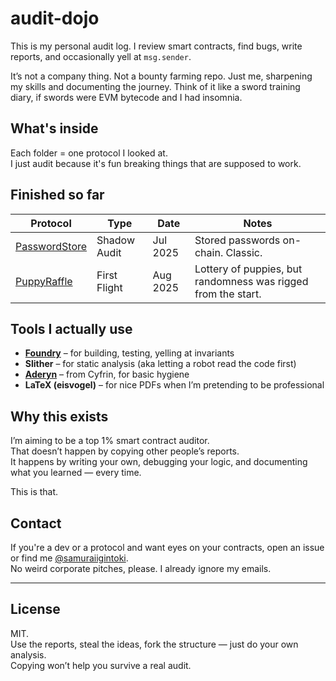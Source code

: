 # audit-dojo

This is my personal audit log. I review smart contracts, find bugs, write reports, and occasionally yell at `msg.sender`.

It’s not a company thing. Not a bounty farming repo. Just me, sharpening my skills and documenting the journey. Think of it like a sword training diary, if swords were EVM bytecode and I had insomnia.


## What's inside

Each folder = one protocol I looked at.  
I just audit because it's fun breaking things that are supposed to work.


## Finished so far

| Protocol       | Type           | Date       | Notes |
|----------------|----------------|------------|-------|
| [PasswordStore](./2025-07-29-PasswordStore-audit.pdf)  | Shadow Audit   | Jul 2025   | Stored passwords on-chain. Classic. |
| [PuppyRaffle](./2025-08-31-PuppyRaffle-audit.pdf)    | First Flight | Aug 2025   | Lottery of puppies, but randomness was rigged from the start. |

## Tools I actually use

- [**Foundry**](https://getfoundry.sh/) – for building, testing, yelling at invariants
- **Slither**  – for static analysis (aka letting a robot read the code first)
- [**Aderyn**](https://github.com/Cyfrin/aderyn) – from Cyfrin, for basic hygiene
- **LaTeX (eisvogel)** – for nice PDFs when I’m pretending to be professional



## Why this exists

I’m aiming to be a top 1% smart contract auditor.  
That doesn’t happen by copying other people’s reports.  
It happens by writing your own, debugging your logic, and documenting what you learned — every time.

This is that.


## Contact

If you're a dev or a protocol and want eyes on your contracts, open an issue or find me [@samuraiigintoki](https://x.com/samuraiigintoki).  
No weird corporate pitches, please. I already ignore my emails.

---

## License

MIT.  
Use the reports, steal the ideas, fork the structure — just do your own analysis.  
Copying won’t help you survive a real audit.


